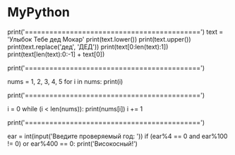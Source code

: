 #  MyPython

print('===========================================')
text = 'Улыбок Тебе дед Мокар'
print(text.lower())
print(text.upper())
print(text.replace('дед', 'ДЕД'))
print(text[0:len(text):1])
print(text[len(text):0:-1] + text[0])

print('===========================================')

nums = 1, 2, 3, 4, 5
for i in nums:
    print(i)

print('===========================================')

i = 0
while (i < len(nums)):
    print(nums[i])
    i += 1

print('===========================================')

ear = int(input('Введите проверяемый год: '))
if (ear%4 == 0 and ear%100 != 0) or ear%400 == 0:
    print('Високосный!')